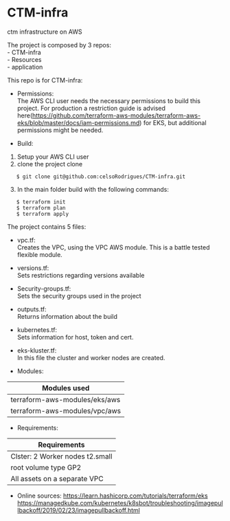 # CTM-infra
ctm infrastructure on AWS


The project is composed by 3 repos:<br/>
       - CTM-infra<br/>
       - Resources<br/>
       - application<br/>
    

This repo is for CTM-infra:
- Permissions:<br/>
The AWS CLI user needs the necessary permissions to build this project. For production a restriction guide is advised here(https://github.com/terraform-aws-modules/terraform-aws-eks/blob/master/docs/iam-permissions.md) for EKS, but additional permissions
might be needed.

- Build:
1. Setup your AWS CLI user 
2. clone the project clone 
```
   $ git clone git@github.com:celsoRodrigues/CTM-infra.git
```
3. In the main folder build with the following commands:<br />
```
   $ terraform init
   $ terraform plan 
   $ terraform apply
```
The project contains 5 files:
- vpc.tf: <br/> 
Creates the VPC, using the VPC AWS module. This is a battle tested flexible module.

- versions.tf: <br/>
Sets restrictions regarding versions available
- Security-groups.tf: <br/>
Sets the security groups used in the project
- outputs.tf: <br/>
Returns information about the build
- kubernetes.tf: <br/>
Sets information for host, token and cert.
- eks-kluster.tf: <br/>
In this file the cluster and worker nodes are created.

- Modules:

| Modules used                  | 
| ----------------------------- | 
| terraform-aws-modules/eks/aws | 
| terraform-aws-modules/vpc/aws | 


- Requirements:

| Requirements                          | 
| ------------------------------------- | 
| Clster: 2 Worker nodes t2.small       | 
| root volume type GP2                  |
| All assets on a separate VPC          |


- Online sources:
https://learn.hashicorp.com/tutorials/terraform/eks
https://managedkube.com/kubernetes/k8sbot/troubleshooting/imagepullbackoff/2019/02/23/imagepullbackoff.html
